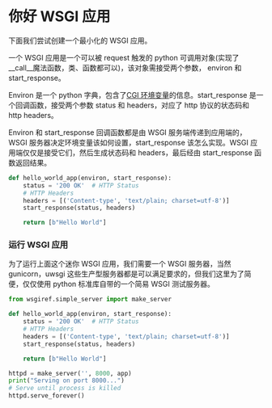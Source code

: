 # 你好 WSGI 应用

下面我们尝试创建一个最小化的 WSGI 应用。

一个 WSGI 应用是一个可以被 request 触发的 python 可调用对象(实现了\_\_call\_\_魔法函数，类、函数都可以)，该对象需接受两个参数， environ 和 start_response。

Environ 是一个 python 字典，包含了[CGI 环境变量](https://peps.python.org/pep-0333/#environ-variables)的信息。start_response 是一个回调函数，接受两个参数 status 和 headers，对应了 http 协议的状态码和 http headers。

Environ 和 start_response 回调函数都是由 WSGI 服务端传递到应用端的，WSGI 服务器决定环境变量该如何设置，start_response 该怎么实现。WSGI 应用端仅仅是接受它们，然后生成状态码和 headers，最后经由 start_response 函数返回结果。

```python
def hello_world_app(environ, start_response):
    status = '200 OK'  # HTTP Status
    # HTTP Headers
    headers = [('Content-type', 'text/plain; charset=utf-8')]
    start_response(status, headers)

    return [b"Hello World"]
```

### 运行 WSGI 应用

为了运行上面这个迷你 WSGI 应用，我们需要一个 WSGI 服务器，当然 gunicorn，uwsgi 这些生产型服务器都是可以满足要求的，但我们这里为了简便，仅仅使用 python 标准库自带的一个简易 WSGI 测试服务器。

```python
from wsgiref.simple_server import make_server

def hello_world_app(environ, start_response):
    status = '200 OK'  # HTTP Status
    # HTTP Headers
    headers = [('Content-type', 'text/plain; charset=utf-8')]
    start_response(status, headers)

    return [b"Hello World"]

httpd = make_server('', 8000, app)
print("Serving on port 8000...")
# Serve until process is killed
httpd.serve_forever()
```
